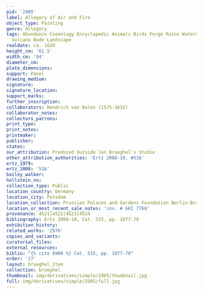 ```yaml
---
pid: '2905'
label: Allegory of Air and Fire
object_type: Painting
genre: Allegory
tags: Abundance Cosmology Encyclopedic Animals Birds Forge Ruins Watermill Van_Balen
  Volcano Nude Landscape
realdate: ca. 1620
height_cm: '61.5'
width_cm: '94'
diameter_cm: 
plate_dimensions: 
support: Panel
drawing_medium: 
signature: 
signature_location: 
support_marks: 
further_inscription: 
collaborators: Hendrick van Balen (1575-1632)
collaborator_notes: 
collectors_patrons: 
print_type: 
print_notes: 
printmaker: 
publisher: 
states: 
our_attribution: Produced Outside Jan Brueghel's Studio
other_attribution_authorities: 'Ertz 2008-10, #516'
ertz_1979: 
ertz_2008: '516'
bailey_walker: 
hollstein_no: 
collection_type: Public
location_country: Germany
location_city: Potsdam
location_collection: Prussian Palaces and Gardens Foundation Berlin-Brandenburg
location_or_most_recent_sale_notes: 'inv. # GKI 7768'
provenance: 4521|4522|4523|4524
bibliography: Ertz 2008-10, Cat. 515, pp. 1077-78
exhibition_history: 
related_works: '2976'
copies_and_variants: 
curatorial_files: 
external_resources: 
biblio: "{% cite 8900 %} Cat. 515, pp. 1077-78"
order: '27'
layout: brueghel_item
collection: brueghel
thumbnail: img/derivatives/simple/2905/thumbnail.jpg
full: img/derivatives/simple/2905/full.jpg
---
```

